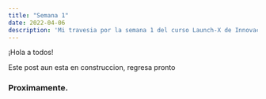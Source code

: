 ```yaml
---
title: "Semana 1"
date: 2022-04-06
description: 'Mi travesia por la semana 1 del curso Launch-X de Innovacción Virtual Mision Backend'
---
```



¡Hola a todos!

Este post aun esta en construccion, regresa pronto

### Proximamente.




